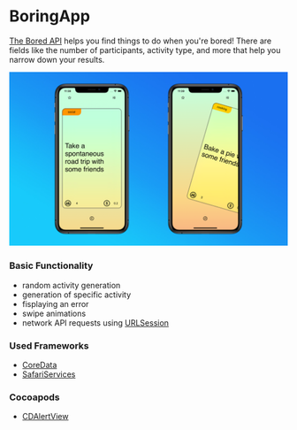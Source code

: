# BoringApp
[The Bored API](https://www.boredapi.com) helps you find things to do when you're bored! There are fields like the number of participants, activity type, and more that help you narrow down your results.

![](https://github.com/pumPkin555/BoringApp/blob/main/BoringAppPreview_svg.svg)

### Basic Functionality
- random activity generation
- generation of specific activity
- fisplaying an error
- swipe animations
- network API requests using [URLSession](https://developer.apple.com/documentation/foundation/urlsession)

### Used Frameworks
- [CoreData](https://developer.apple.com/documentation/coredata)
- [SafariServices](https://developer.apple.com/documentation/safariservices)

### Cocoapods
- [CDAlertView](https://github.com/candostdagdeviren/CDAlertView)
